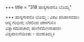 +++
title = "318 ಹಾಸ್ಯಗಾರನೊ ಬೊಮ್ಮ"

+++
ಹಾಸ್ಯಗಾರನೊ ಬೊಮ್ಮ : ವಿಕಟ ಪರಿಹಾಸವದು।  
ಆಸ್ಯ ಗಂಭೀರ; ಬೆರಲಿಂದ ಚಕಳಗುಳಿ॥  
ವಿಶ್ವಾಸದುಪಚಾರ; ಹುಣಿಸೆಮೆಣಸಾಹಾರ।  
ವಿಶ್ವಪಾಲನೆಯಿಂತು - ಮಂಕುತಿಮ್ಮ॥  
